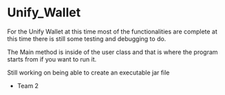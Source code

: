 # Unify_Wallet

For the Unify Wallet at this time most of the functionalities are complete at this time there is still some testing and debugging to do.

The Main method is inside of the user class and that is where the program starts from if you want to run it.

Still working on being able to create an executable jar file

- Team 2
